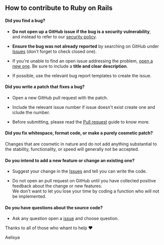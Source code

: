 ## How to contribute to Ruby on Rails

#### **Did you find a bug?**

* **Do not open up a GitHub issue if the bug is a security vulnerability**, and instead to refer to our [security policy](https://github.com/michaelb-ae/AdGuard-Home-Filters/security/policy).

* **Ensure the bug was not already reported** by searching on GitHub under [Issues](https://github.com/michaelb-ae/AdGuard-Home-Filters/issues) (don't forget to check closed one).

* If you're unable to find an open issue addressing the problem, [open a new one](https://github.com/michaelb-ae/AdGuard-Home-Filters/issues/new/choose). Be sure to include a **title and clear description**.

* If possible, use the relevant bug report templates to create the issue.

#### **Did you write a patch that fixes a bug?**

* Open a new GitHub pull request with the patch.

* Include the relevant issue number if issue doesn't exist create one and iclude the number.

* Before submitting, please read the [Pull request](https://github.com/michaelb-ae/AdGuard-Home-Filters/blob/master/PULL_REQUEST_TEMPLATE.md) guide to know more.

#### **Did you fix whitespace, format code, or make a purely cosmetic patch?**

Changes that are cosmetic in nature and do not add anything substantial to the stability, functionality, or speed will generally not be accepted.

#### **Do you intend to add a new feature or change an existing one?**

* Suggest your change in the [Issues](https://github.com/michaelb-ae/AdGuard-Home-Filters/issues) and tell you can write the code.

* Do not open an pull request on GitHub until you have collected positive feedback about the change or new features.\
We don't want to let you lose your time by coding a function who will not be implemented.

#### **Do you have questions about the source code?**

* Ask any question open a [issue](https://github.com/michaelb-ae/AdGuard-Home-Filters/issues/new/choose) and choose question.

Thanks to all of those who whant to help :heart:

Aelisya
